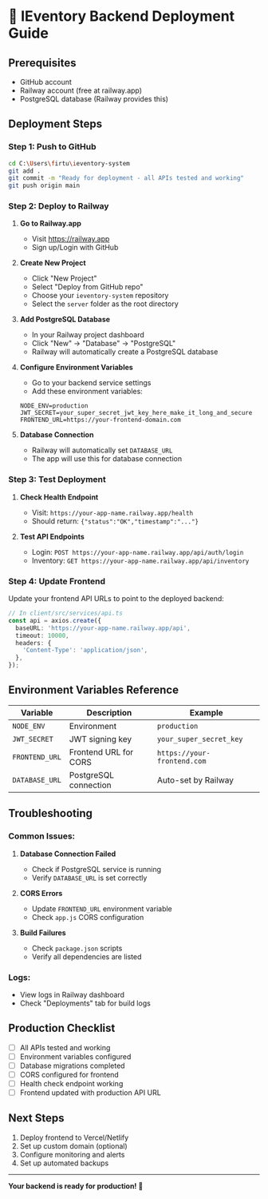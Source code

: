 # 🚀 IEventory Backend Deployment Guide

## Prerequisites
- GitHub account
- Railway account (free at railway.app)
- PostgreSQL database (Railway provides this)

## Deployment Steps

### Step 1: Push to GitHub
```bash
cd C:\Users\firtu\ieventory-system
git add .
git commit -m "Ready for deployment - all APIs tested and working"
git push origin main
```

### Step 2: Deploy to Railway

1. **Go to Railway.app**
   - Visit https://railway.app
   - Sign up/Login with GitHub

2. **Create New Project**
   - Click "New Project"
   - Select "Deploy from GitHub repo"
   - Choose your `ieventory-system` repository
   - Select the `server` folder as the root directory

3. **Add PostgreSQL Database**
   - In your Railway project dashboard
   - Click "New" → "Database" → "PostgreSQL"
   - Railway will automatically create a PostgreSQL database

4. **Configure Environment Variables**
   - Go to your backend service settings
   - Add these environment variables:
   ```
   NODE_ENV=production
   JWT_SECRET=your_super_secret_jwt_key_here_make_it_long_and_secure
   FRONTEND_URL=https://your-frontend-domain.com
   ```

5. **Database Connection**
   - Railway will automatically set `DATABASE_URL`
   - The app will use this for database connection

### Step 3: Test Deployment

1. **Check Health Endpoint**
   - Visit: `https://your-app-name.railway.app/health`
   - Should return: `{"status":"OK","timestamp":"..."}`

2. **Test API Endpoints**
   - Login: `POST https://your-app-name.railway.app/api/auth/login`
   - Inventory: `GET https://your-app-name.railway.app/api/inventory`

### Step 4: Update Frontend

Update your frontend API URLs to point to the deployed backend:
```typescript
// In client/src/services/api.ts
const api = axios.create({
  baseURL: 'https://your-app-name.railway.app/api',
  timeout: 10000,
  headers: {
    'Content-Type': 'application/json',
  },
});
```

## Environment Variables Reference

| Variable | Description | Example |
|----------|-------------|---------|
| `NODE_ENV` | Environment | `production` |
| `JWT_SECRET` | JWT signing key | `your_super_secret_key` |
| `FRONTEND_URL` | Frontend URL for CORS | `https://your-frontend.com` |
| `DATABASE_URL` | PostgreSQL connection | Auto-set by Railway |

## Troubleshooting

### Common Issues:
1. **Database Connection Failed**
   - Check if PostgreSQL service is running
   - Verify `DATABASE_URL` is set correctly

2. **CORS Errors**
   - Update `FRONTEND_URL` environment variable
   - Check `app.js` CORS configuration

3. **Build Failures**
   - Check `package.json` scripts
   - Verify all dependencies are listed

### Logs:
- View logs in Railway dashboard
- Check "Deployments" tab for build logs

## Production Checklist

- [ ] All APIs tested and working
- [ ] Environment variables configured
- [ ] Database migrations completed
- [ ] CORS configured for frontend
- [ ] Health check endpoint working
- [ ] Frontend updated with production API URL

## Next Steps

1. Deploy frontend to Vercel/Netlify
2. Set up custom domain (optional)
3. Configure monitoring and alerts
4. Set up automated backups

---

**Your backend is ready for production! 🎉**
